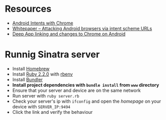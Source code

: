 # Resources

* [Android Intents with Chrome](https://developer.chrome.com/multidevice/android/intents)
* [Whitepaper – Attacking Android browsers via intent scheme URLs](http://www.mbsd.jp/Whitepaper/IntentScheme.pdf)
* [Deep App linking and changes to Chrome on Android](https://paul.kinlan.me/deep-app-linking-on-android-and-chrome/)

# Runnig Sinatra server

* Install [Homebrew](http://brew.sh/)
* Install [Ruby 2.2.0](https://www.ruby-lang.org/en/) with [rbenv](https://github.com/sstephenson/rbenv) 
* Install [Bundler](http://bundler.io/)
* **Install project dependencies with `bundle install` from `www` directory**
* Ensure that your server and device are on the same network
* Run server with `ruby server.rb`
* Check your server's ip with `ifconfig` and open the *homepage* on your device with `SERVER_IP:9494`
* Click the link and verify the behaviour
